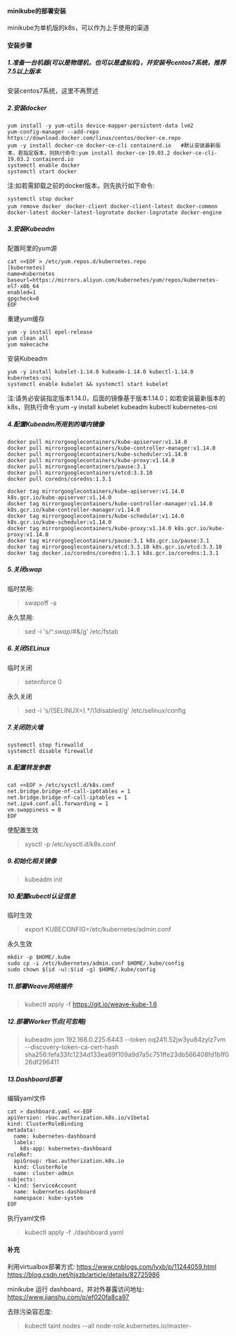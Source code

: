 #### minikube的部署安装
minikube为单机版的k8s，可以作为上手使用的渠道

#### 安装步骤

##### 1.准备一台机器(可以是物理机，也可以是虚拟机)，并安装号centos7系统，推荐7.5以上版本
安装centos7系统，这里不再赘述

##### 2.安装docker
```
yum install -y yum-utils device-mapper-persistent-data lvm2
yum-config-manager --add-repo https://download.docker.com/linux/centos/docker-ce.repo
yum -y install docker-ce docker-ce-cli containerd.io   #默认安装最新版本，若指定版本，则执行命令:yum install docker-ce-19.03.2 docker-ce-cli-19.03.2 containerd.io
systemctl enable docker
systemctl start docker
```
注:如若需卸载之前的docker版本，则先执行如下命令:
```
systemctl stop docker
yum remove docker　docker-client docker-client-latest docker-common docker-latest docker-latest-logrotate docker-logrotate docker-engine
```

##### 3.安装Kubeadm

配置阿里的yum源
```
cat <<EOF > /etc/yum.repos.d/kubernetes.repo
[kubernetes]
name=Kubernetes
baseurl=https://mirrors.aliyun.com/kubernetes/yum/repos/kubernetes-el7-x86_64
enabled=1
gpgcheck=0
EOF
```

重建yum缓存
```
yum -y install epel-release
yum clean all
yum makecache
```

安装Kubeadm
```
yum -y install kubelet-1.14.0 kubeadm-1.14.0 kubectl-1.14.0 kubernetes-cni
systemctl enable kubelet && systemctl start kubelet
```
注:请务必安装指定版本1.14.0，后面的镜像基于版本1.14.0；如若安装最新版本的k8s，则执行命令:yum -y install kubelet kubeadm kubectl kubernetes-cni

##### 4.配置Kubeadm所用到的墙内镜像
```
docker pull mirrorgooglecontainers/kube-apiserver:v1.14.0
docker pull mirrorgooglecontainers/kube-controller-manager:v1.14.0
docker pull mirrorgooglecontainers/kube-scheduler:v1.14.0
docker pull mirrorgooglecontainers/kube-proxy:v1.14.0
docker pull mirrorgooglecontainers/pause:3.1
docker pull mirrorgooglecontainers/etcd:3.3.10
docker pull coredns/coredns:1.3.1

docker tag mirrorgooglecontainers/kube-apiserver:v1.14.0 k8s.gcr.io/kube-apiserver:v1.14.0
docker tag mirrorgooglecontainers/kube-controller-manager:v1.14.0 k8s.gcr.io/kube-controller-manager:v1.14.0
docker tag mirrorgooglecontainers/kube-scheduler:v1.14.0 k8s.gcr.io/kube-scheduler:v1.14.0
docker tag mirrorgooglecontainers/kube-proxy:v1.14.0 k8s.gcr.io/kube-proxy:v1.14.0
docker tag mirrorgooglecontainers/pause:3.1 k8s.gcr.io/pause:3.1
docker tag mirrorgooglecontainers/etcd:3.3.10 k8s.gcr.io/etcd:3.3.10
docker tag docker.io/coredns/coredns:1.3.1 k8s.gcr.io/coredns:1.3.1
```

##### 5.关闭swap

临时禁用:
> swapoff -a        

永久禁用:
> sed -i 's/^.*swap*/#&/g' /etc/fstab

##### 6.关闭SELinux

临时关闭
> setenforce 0      

永久关闭
> sed -i 's/\(SELINUX=\).*/\1disabled/g' /etc/selinux/config

##### 7.关闭防火墙
```
systemctl stop firewalld
systemctl disable firewalld
```

##### 8.配置转发参数
```
cat <<EOF > /etc/sysctl.d/k8s.conf
net.bridge.bridge-nf-call-ip6tables = 1
net.bridge.bridge-nf-call-iptables = 1
net.ipv4.conf.all.forwarding = 1
vm.swappiness = 0
EOF
```
使配置生效
> sysctl -p /etc/sysctl.d/k8s.conf      

##### 9.初始化相关镜像
> kubeadm init      

##### 10.配置kubectl认证信息

临时生效
> export KUBECONFIG=/etc/kubernetes/admin.conf

永久生效
```
mkdir -p $HOME/.kube
sudo cp -i /etc/kubernetes/admin.conf $HOME/.kube/config
sudo chown $(id -u):$(id -g) $HOME/.kube/config
```

##### 11.部署Weave网络插件
> kubectl apply -f https://git.io/weave-kube-1.6        

##### 12.部署Worker节点(可忽略)
> kubeadm join 192.168.0.225:6443 --token oq241l.52jw3yu84zylz7vm --discovery-token-ca-cert-hash sha256:fefa33fc1234d133ea69f109a9d7a5c751ffe23db566408fd1b1f026df296411

##### 13.Dashboard部署
编辑yaml文件
```
cat > dashboard.yaml <<-EOF
apiVersion: rbac.authorization.k8s.io/v1beta1
kind: ClusterRoleBinding
metadata:
  name: kubernetes-dashboard
  labels:
    k8s-app: kubernetes-dashboard
roleRef:
  apiGroup: rbac.authorization.k8s.io
  kind: ClusterRole
  name: cluster-admin
subjects:
- kind: ServiceAccount
  name: kubernetes-dashboard
  namespace: kube-system
EOF
```
执行yaml文件
> kubectl apply -f ./dashboard.yaml      

#### 补充
利用virtualbox部署方式:
https://www.cnblogs.com/lyxb/p/11244059.html
https://blog.csdn.net/hjxzb/article/details/82725986

minikube 运行 dashboard，并对外暴露访问地址:
https://www.jianshu.com/p/ef020fa8ca97

去除污染容忍度:
> kubectl taint nodes --all node-role.kubernetes.io/master-     